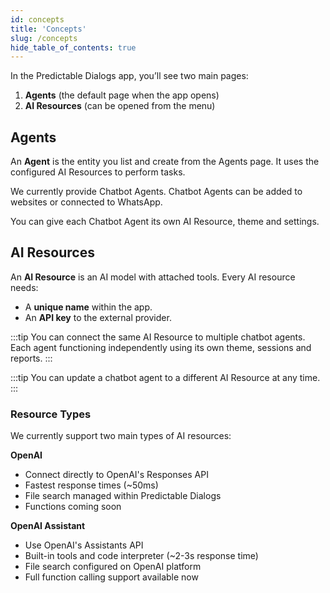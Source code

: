```yaml
---
id: concepts
title: 'Concepts'
slug: /concepts
hide_table_of_contents: true
---
```


In the Predictable Dialogs app, you’ll see two main pages:

1. **Agents** (the default page when the app opens)  
2. **AI Resources** (can be opened from the menu)

## Agents

An **Agent** is the entity you list and create from the Agents page. It uses the configured AI Resources to perform tasks. 

We currently provide Chatbot Agents. Chatbot Agents can be added to websites or connected to WhatsApp. 

You can give each Chatbot Agent its own AI Resource, theme and settings.

## AI Resources

An **AI Resource** is an AI model with attached tools. Every AI resource needs:

- A **unique name** within the app.
- An **API key** to the external provider.

:::tip
You can connect the same AI Resource to multiple chatbot agents. Each agent functioning independently using its own theme, sessions and reports. 
:::

:::tip
You can update a chatbot agent to a different AI Resource at any time.
:::


### Resource Types

We currently support two main types of AI resources:

**OpenAI**
- Connect directly to OpenAI's Responses API
- Fastest response times (~50ms)
- File search managed within Predictable Dialogs
- Functions coming soon

**OpenAI Assistant**  
- Use OpenAI's Assistants API
- Built-in tools and code interpreter (~2-3s response time)
- File search configured on OpenAI platform
- Full function calling support available now 